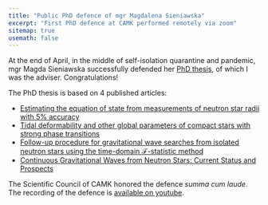 ```yaml
---
title: "Public PhD defence of mgr Magdalena Sieniawska"
excerpt: "First PhD defence at CAMK performed remotely via zoom"
sitemap: true
usemath: false  
---
```


At the end of April, in the middle of self-isolation quarantine and pandemic, mgr Magda Sieniawska successfully defended her [PhD thesis](https://www.camk.edu.pl/media/uploads_current/rada_naukowa/przewody_doktorskie/msieniawska/ms_phdthesis.pdf), of which I was the adviser. Congratulations! 

The PhD thesis is based on 4 published articles: 

* [Estimating the equation of state from measurements of neutron star radii with 5% accuracy](https://www.aanda.org/articles/aa/abs/2018/08/aa33071-18/aa33071-18.html)
* [Tidal deformability and other global parameters of compact stars with strong phase transitions](https://www.aanda.org/articles/aa/abs/2019/02/aa33969-18/aa33969-18.html)
* [Follow-up procedure for gravitational wave searches from isolated neutron stars using the time-domain $\mathcal{F}$-statistic method](https://iopscience.iop.org/article/10.1088/1361-6382/ab3ee5)
* [Continuous Gravitational Waves from Neutron Stars: Current Status and Prospects](https://www.mdpi.com/2218-1997/5/11/217)

The Scientific Council of CAMK honored the defence _summa cum laude_. The recording of the defence is [available on youtube](youtube.com/watch?v=QnH-2lA189o).

